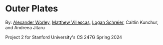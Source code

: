 # Outer Plates
By: [Alexander Worley](https://github.com/Alexander-Worley), [Matthew Villescas](https://github.com/mattville), [Logan Schreier](https://github.com/Percipi0), Caitlin Kunchur, and Andreea Jitaru

Project 2 for Stanford University's CS 247G Spring 2024

